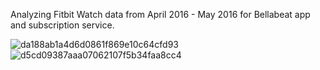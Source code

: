 Analyzing Fitbit Watch data from April 2016 - May 2016 for Bellabeat app and subscription service.

![da188ab1a4d6d0861f869e10c64cfd93](https://github.com/user-attachments/assets/56f5099e-974b-4325-b666-5b3bae36b02d)  
![d5cd09387aaa07062107f5b34faa8cc4](https://github.com/user-attachments/assets/2cfb02b2-bf7f-4a1c-937d-7d3eca0e060b)
